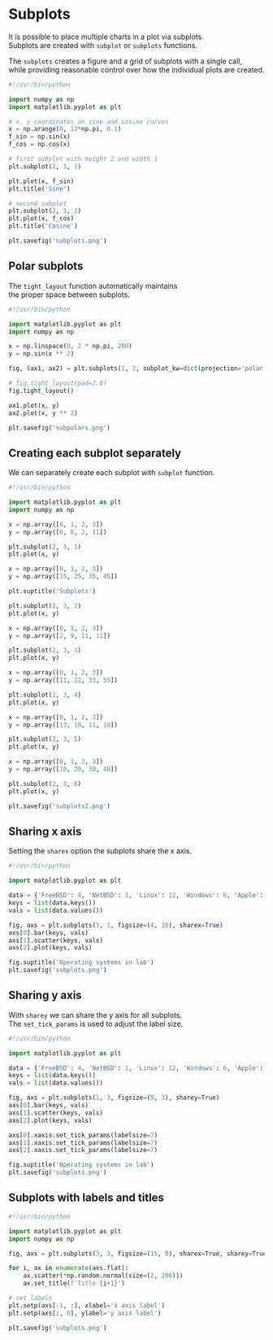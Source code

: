 # Subplots 

It is possible to place multiple charts in a plot via subplots.  
Subplots are created with `subplot` or `subplots` functions.   

The `subplots` creates a figure and a grid of subplots with a single call,  
while providing reasonable control over how the individual plots are created.  

```python
#!/usr/bin/python

import numpy as np
import matplotlib.pyplot as plt

# x, y coordinates on sine and cosine curves
x = np.arange(0, 12*np.pi, 0.1)
f_sin = np.sin(x)
f_cos = np.cos(x)

# first subplot with height 2 and width 1
plt.subplot(2, 1, 1)

plt.plot(x, f_sin)
plt.title('Sine')

# second subplot
plt.subplot(2, 1, 2)
plt.plot(x, f_cos)
plt.title('Cosine')

plt.savefig('subplots.png')
```

## Polar subplots 

The `tight_layout` function automatically maintains  
the proper space between subplots.

```python
#!/usr/bin/python

import matplotlib.pyplot as plt
import numpy as np

x = np.linspace(0, 2 * np.pi, 200)
y = np.sin(x ** 2)

fig, (ax1, ax2) = plt.subplots(1, 2, subplot_kw=dict(projection='polar'))

# fig.tight_layout(pad=2.0)
fig.tight_layout()

ax1.plot(x, y)
ax2.plot(x, y ** 2)

plt.savefig('subpolars.png')
```



## Creating each subplot separately

We can separately create each subplot with `subplot` function.

```python
#!/usr/bin/python

import matplotlib.pyplot as plt
import numpy as np

x = np.array([0, 1, 2, 3])
y = np.array([6, 8, 2, 11])

plt.subplot(2, 3, 1)
plt.plot(x, y)

x = np.array([0, 1, 2, 3])
y = np.array([15, 25, 35, 45])

plt.suptitle('Subplots')

plt.subplot(2, 3, 2)
plt.plot(x, y)

x = np.array([0, 1, 2, 3])
y = np.array([2, 9, 11, 11])

plt.subplot(2, 3, 3)
plt.plot(x, y)

x = np.array([0, 1, 2, 3])
y = np.array([11, 22, 33, 55])

plt.subplot(2, 3, 4)
plt.plot(x, y)

x = np.array([0, 1, 2, 3])
y = np.array([13, 18, 11, 10])

plt.subplot(2, 3, 5)
plt.plot(x, y)

x = np.array([0, 1, 2, 3])
y = np.array([10, 20, 30, 40])

plt.subplot(2, 3, 6)
plt.plot(x, y)

plt.savefig('subplots2.png')
```

## Sharing x axis

Setting the `sharex` option the subplots share the x axis. 

```python
#!/usr/bin/python

import matplotlib.pyplot as plt

data = {'FreeBSD': 4, 'NetBSD': 1, 'Linux': 12, 'Windows': 6, 'Apple': 2}
keys = list(data.keys())
vals = list(data.values())

fig, axs = plt.subplots(3, 1, figsize=(4, 10), sharex=True)
axs[0].bar(keys, vals)
axs[1].scatter(keys, vals)
axs[2].plot(keys, vals)

fig.suptitle('Operating systems in lab')
plt.savefig('subplots.png')
```

## Sharing y axis 

With `sharey` we can share the y axis for all subplots.  
The `set_tick_params` is used to adjust the label size.  

```python
#!/usr/bin/python

import matplotlib.pyplot as plt

data = {'FreeBSD': 4, 'NetBSD': 1, 'Linux': 12, 'Windows': 6, 'Apple': 2}
keys = list(data.keys())
vals = list(data.values())

fig, axs = plt.subplots(1, 3, figsize=(9, 3), sharey=True)
axs[0].bar(keys, vals)
axs[1].scatter(keys, vals)
axs[2].plot(keys, vals)

axs[0].xaxis.set_tick_params(labelsize=7)
axs[1].xaxis.set_tick_params(labelsize=7)
axs[2].xaxis.set_tick_params(labelsize=7)

fig.suptitle('Operating systems in lab')
plt.savefig('subplots.png')
```

## Subplots with labels and titles

```python
#!/usr/bin/python

import matplotlib.pyplot as plt
import numpy as np

fig, axs = plt.subplots(3, 3, figsize=(15, 8), sharex=True, sharey=True)

for i, ax in enumerate(axs.flat):
    ax.scatter(*np.random.normal(size=(2, 200)))
    ax.set_title(f'Title {i+1}')

# set labels
plt.setp(axs[-1, :], xlabel='x axis label')
plt.setp(axs[:, 0], ylabel='y axis label')

plt.savefig('subplots.png')
```

